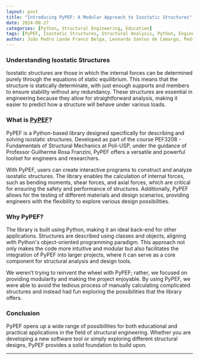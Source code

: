 ```yaml
---
layout: post
title: "Introducing PyPEF: A Modular Approach to Isostatic Structures"
date: 2024-08-27
categories: [Python, Structural Engineering, Education]
tags: [PyPEF, Isostatic Structures, Structural Analysis, Python, Engineering]
author: João Pedro Londe Franco Belga, Leonardo Santos de Camargo, Pedro Sarmento Lins
---
```


### Understanding Isostatic Structures

Isostatic structures are those in which the internal forces can be determined purely through the equations of static equilibrium. This means that the structure is statically determinate, with just enough supports and members to ensure stability without any redundancy. These structures are essential in engineering because they allow for straightforward analysis, making it easier to predict how a structure will behave under various loads.

### What is [PyPEF](https://github.com/sarmentow/pypef/blob/main/README.md)?

PyPEF is a Python-based library designed specifically for describing and solving isostatic structures. Developed as part of the course PEF3208 - Fundamentals of Structural Mechanics at Poli-USP, under the guidance of Professor Guilherme Rosa Franzini, PyPEF offers a versatile and powerful toolset for engineers and researchers. 

With PyPEF, users can create interactive programs to construct and analyze isostatic structures. The library enables the calculation of internal forces, such as bending moments, shear forces, and axial forces, which are critical for ensuring the safety and performance of structures. Additionally, PyPEF allows for the testing of different materials and design scenarios, providing engineers with the flexibility to explore various design possibilities.

### Why PyPEF?

The library is built using Python, making it an ideal back-end for other applications. Structures are described using classes and objects, aligning with Python's object-oriented programming paradigm. This approach not only makes the code more intuitive and modular but also facilitates the integration of PyPEF into larger projects, where it can serve as a core component for structural analysis and design tools.

We weren’t trying to reinvent the wheel with PyPEF; rather, we focused on providing modularity and making the project enjoyable. By using PyPEF, we were able to avoid the tedious process of manually calculating complicated structures and instead had fun exploring the possibilities that the library offers.

### Conclusion

PyPEF opens up a wide range of possibilities for both educational and practical applications in the field of structural engineering. Whether you are developing a new software tool or simply exploring different structural designs, PyPEF provides a solid foundation to build upon.

---

